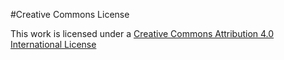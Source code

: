 #Creative Commons License

This work is licensed under a [Creative Commons Attribution 4.0 International License](https://creativecommons.org/licenses/by/4.0)

